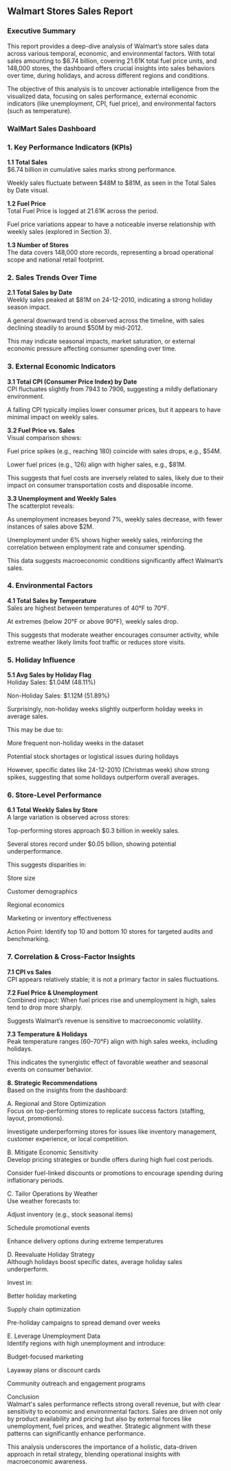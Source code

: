 ## Walmart Stores Sales Report  
### Executive Summary  
This report provides a deep-dive analysis of Walmart’s store sales data across various temporal, economic, and environmental factors. With total sales amounting to $6.74 billion, covering 21.61K total fuel price units, and 148,000 stores, the dashboard offers crucial insights into sales behaviors over time, during holidays, and across different regions and conditions.  
  
The objective of this analysis is to uncover actionable intelligence from the visualized data, focusing on sales performance, external economic indicators (like unemployment, CPI, fuel price), and environmental factors (such as temperature).  

### WalMart Sales Dashboard  


### 1. Key Performance Indicators (KPIs)  
**1.1 Total Sales**  
$6.74 billion in cumulative sales marks strong performance.  

Weekly sales fluctuate between $48M to $81M, as seen in the Total Sales by Date visual.  
  
**1.2 Fuel Price**  
Total Fuel Price is logged at 21.61K across the period.

Fuel price variations appear to have a noticeable inverse relationship with weekly sales (explored in Section 3).

**1.3 Number of Stores**  
The data covers 148,000 store records, representing a broad operational scope and national retail footprint.  
  
### 2. Sales Trends Over Time  
**2.1 Total Sales by Date**  
Weekly sales peaked at $81M on 24-12-2010, indicating a strong holiday season impact.  
  
A general downward trend is observed across the timeline, with sales declining steadily to around $50M by mid-2012.  
  
This may indicate seasonal impacts, market saturation, or external economic pressure affecting consumer spending over time.  
  
### 3. External Economic Indicators  
**3.1 Total CPI (Consumer Price Index) by Date**  
CPI fluctuates slightly from 7943 to 7906, suggesting a mildly deflationary environment.  
  
A falling CPI typically implies lower consumer prices, but it appears to have minimal impact on weekly sales.  

**3.2 Fuel Price vs. Sales**   
Visual comparison shows:  

Fuel price spikes (e.g., reaching 180) coincide with sales drops, e.g., $54M.  

Lower fuel prices (e.g., 126) align with higher sales, e.g., $81M.  

This suggests that fuel costs are inversely related to sales, likely due to their impact on consumer transportation costs and disposable income.  

**3.3 Unemployment and Weekly Sales**    
The scatterplot reveals:  

As unemployment increases beyond 7%, weekly sales decrease, with fewer instances of sales above $2M.  

Unemployment under 6% shows higher weekly sales, reinforcing the correlation between employment rate and consumer spending.  

This data suggests macroeconomic conditions significantly affect Walmart’s sales.  

### 4. Environmental Factors   
**4.1 Total Sales by Temperature**  
Sales are highest between temperatures of 40°F to 70°F.  

At extremes (below 20°F or above 90°F), weekly sales drop.  

This suggests that moderate weather encourages consumer activity, while extreme weather likely limits foot traffic or reduces store visits.  

### 5. Holiday Influence  
**5.1 Avg Sales by Holiday Flag**  
Holiday Sales: $1.04M (48.11%)  

Non-Holiday Sales: $1.12M (51.89%)  

Surprisingly, non-holiday weeks slightly outperform holiday weeks in average sales.  

This may be due to:  

More frequent non-holiday weeks in the dataset  

Potential stock shortages or logistical issues during holidays  

However, specific dates like 24-12-2010 (Christmas week) show strong spikes, suggesting that some holidays outperform overall averages.  

### 6. Store-Level Performance  
**6.1 Total Weekly Sales by Store**  
A large variation is observed across stores:  

Top-performing stores approach $0.3 billion in weekly sales.  

Several stores record under $0.05 billion, showing potential underperformance.  

This suggests disparities in:  

Store size  

Customer demographics  

Regional economics  

Marketing or inventory effectiveness  

Action Point: Identify top 10 and bottom 10 stores for targeted audits and benchmarking.    

### 7. Correlation & Cross-Factor Insights  
**7.1 CPI vs Sales**  
CPI appears relatively stable; it is not a primary factor in sales fluctuations.  
  
**7.2 Fuel Price & Unemployment**  
Combined impact: When fuel prices rise and unemployment is high, sales tend to drop more sharply.  

Suggests Walmart’s revenue is sensitive to macroeconomic volatility.  
  
**7.3 Temperature & Holidays**  
Peak temperature ranges (60–70°F) align with high sales weeks, including holidays.  

This indicates the synergistic effect of favorable weather and seasonal events on consumer behavior.  

**8. Strategic Recommendations**  
Based on the insights from the dashboard:  
  
A. Regional and Store Optimization  
Focus on top-performing stores to replicate success factors (staffing, layout, promotions).  

Investigate underperforming stores for issues like inventory management, customer experience, or local competition.  

B. Mitigate Economic Sensitivity  
Develop pricing strategies or bundle offers during high fuel cost periods.  
  
Consider fuel-linked discounts or promotions to encourage spending during inflationary periods.  
  
C. Tailor Operations by Weather  
Use weather forecasts to:  
  
Adjust inventory (e.g., stock seasonal items)  
  
Schedule promotional events  

Enhance delivery options during extreme temperatures  
  
D. Reevaluate Holiday Strategy  
Although holidays boost specific dates, average holiday sales underperform.  
  
Invest in:  

Better holiday marketing  

Supply chain optimization  

Pre-holiday campaigns to spread demand over weeks  
  
E. Leverage Unemployment Data  
Identify regions with high unemployment and introduce:  
  
Budget-focused marketing  
  
Layaway plans or discount cards  
  
Community outreach and engagement programs  
  
Conclusion  
Walmart's sales performance reflects strong overall revenue, but with clear sensitivity to economic and environmental factors. Sales are driven not only by product availability and pricing but also by external forces like unemployment, fuel prices, and weather. Strategic alignment with these patterns can significantly enhance performance.  
  
This analysis underscores the importance of a holistic, data-driven approach in retail strategy, blending operational insights with macroeconomic awareness.  

